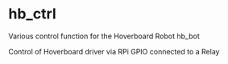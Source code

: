 # hb_ctrl
Various control function for the Hoverboard Robot hb_bot

Control of Hoverboard driver via RPi GPIO connected to a Relay
